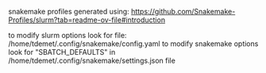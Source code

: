 snakemake profiles generated using:
https://github.com/Snakemake-Profiles/slurm?tab=readme-ov-file#introduction

to modify slurm options look for file: /home/tdemet/.config/snakemake/config.yaml
to modify snakemake options look for "SBATCH_DEFAULTS" in /home/tdemet/.config/snakemake/settings.json file
